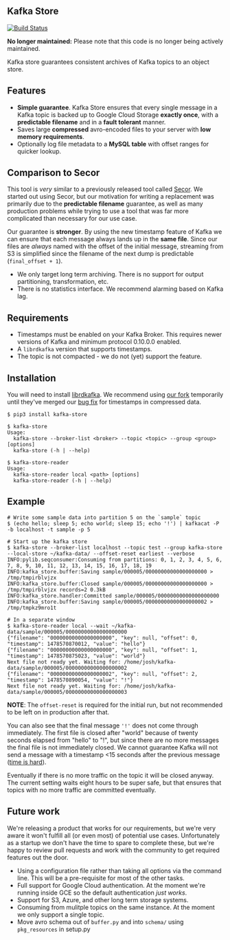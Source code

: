 ## Kafka Store

[![Build Status](https://travis-ci.org/smyte/kafka_store.svg?branch=master)](https://travis-ci.org/smyte/kafka_store)

**No longer maintained:** Please note that this code is no longer being actively maintained.

Kafka store guarantees consistent archives of Kafka topics to an object store.

## Features

* **Simple guarantee**. Kafka Store ensures that every single message in a Kafka topic is backed up to Google Cloud Storage **exactly once**, with a **predictable filename** and in a **fault tolerant** manner.
* Saves large **compressed** avro-encoded files to your server with **low memory requirements**.
* Optionally log file metadata to a **MySQL table** with offset ranges for quicker lookup.

## Comparison to Secor

This tool is *very* similar to a previously released tool called [Secor](https://github.com/pinterest/secor). We started out using Secor, but our motivation for writing a replacement was primarily due to the **predictable filename** guarantee, as well as many production problems while trying to use a tool that was far more complicated than necessary for our use case.

Our guarantee is **stronger**. By using the new timestamp feature of Kafka we can ensure that each message always lands up in the **same file**. Since our files are *always* named with the offset of the initial message, streaming from S3 is simplified since the filename of the next dump is predictable (`final_offset + 1`).


* We only target long term archiving. There is no support for output partitioning, transformation, etc.
* There is no statistics interface. We recommend alarming based on Kafka lag.

## Requirements

* Timestamps must be enabled on your Kafka Broker. This requires newer versions of Kafka and minimum protocol 0.10.0.0 enabled.
* A `librdkafka` version that supports timestamps.
* The topic is not compacted - we do not (yet) support the feature.

## Installation

You will need to install [librdkafka](https://github.com/edenhill/librdkafka). We recommend using [our fork](https://github.com/smyte-forks/librdkafka) temporarily until they've merged our [bug fix](https://github.com/edenhill/librdkafka/pull/858) for timestamps in compressed data.

```
$ pip3 install kafka-store

$ kafka-store
Usage:
  kafka-store --broker-list <broker> --topic <topic> --group <group> [options]
  kafka-store (-h | --help)

$ kafka-store-reader
Usage:
  kafka-store-reader local <path> [options]
  kafka-store-reader (-h | --help)
```

## Example

```
# Write some sample data into partition 5 on the `sample` topic
$ (echo hello; sleep 5; echo world; sleep 15; echo '!') | kafkacat -P -b localhost -t sample -p 5

# Start up the kafka store
$ kafka-store --broker-list localhost --topic test --group kafka-store --local-store ~/kafka-data/ --offset-reset earliest --verbose
INFO:pylib.seqconsumer:Consuming from partitions: 0, 1, 2, 3, 4, 5, 6, 7, 8, 9, 10, 11, 12, 13, 14, 15, 16, 17, 18, 19
INFO:kafka_store.buffer:Saving sample/000005/00000000000000000000 > /tmp/tmpirblvjzx
INFO:kafka_store.buffer:Closed sample/000005/00000000000000000000 > /tmp/tmpirblvjzx records=2 0.3kB
INFO:kafka_store.handler:Committed sample/000005/00000000000000000000
INFO:kafka_store.buffer:Saving sample/000005/00000000000000000002 > /tmp/tmpkz9mro1t

# In a separate window
$ kafka-store-reader local --wait ~/kafka-data/sample/000005/00000000000000000000
{"filename": "00000000000000000000", "key": null, "offset": 0, "timestamp": 1478570870012, "value": "hello"}
{"filename": "00000000000000000000", "key": null, "offset": 1, "timestamp": 1478570875023, "value": "world"}
Next file not ready yet. Waiting for: /home/josh/kafka-data/sample/000005/00000000000000000002
{"filename": "00000000000000000002", "key": null, "offset": 2, "timestamp": 1478570890054, "value": "!"}
Next file not ready yet. Waiting for: /home/josh/kafka-data/sample/000005/00000000000000000003

```

**NOTE**: The `offset-reset` is required for the initial run, but not recommended to be left on in production after that.

You can also see that the final message `'!'` does not come through immediately. The first file is closed after "world" because of twenty seconds elapsed from "hello" to "!", but since there are no more messages the final file is not immediately closed. We cannot guarantee Kafka will not send a message with a timestamp <15 seconds after the previous message ([time is hard](http://infiniteundo.com/post/25326999628/falsehoods-programmers-believe-about-time)).

Eventually if there is no more traffic on the topic it will be closed anyway. The current setting waits eight hours to be super safe, but that ensures that topics with no more traffic are committed eventually.

## Future work

We're releasing a product that works for our requirements, but we're very aware it won't fulfill all (or even most) of potential use cases. Unfortunately as a startup we don't have the time to spare to complete these, but we're happy to review pull requests and work with the community to get required features out the door.

* Using a configuration file rather than taking all options via the command line. This will be a pre-requisite for most of the other tasks.
* Full support for Google Cloud authentication. At the moment we're running inside GCE so the default authentication *just works*.
* Support for S3, Azure, and other long term storage systems.
* Consuming from mulitple topics on the same instance. At the moment we only support a single topic.
* Move avro schema out of `buffer.py` and into `schema/` using `pkg_resources` in setup.py
